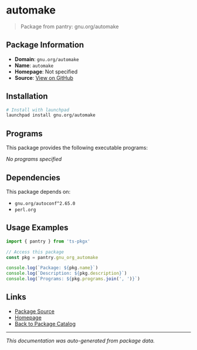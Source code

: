 # automake

> Package from pantry: gnu.org/automake

## Package Information

- **Domain**: `gnu.org/automake`
- **Name**: `automake`
- **Homepage**: Not specified
- **Source**: [View on GitHub](https://github.com/pkgxdev/pantry/tree/main/projects/gnu.org/automake/package.yml)

## Installation

```bash
# Install with launchpad
launchpad install gnu.org/automake
```

## Programs

This package provides the following executable programs:

*No programs specified*

## Dependencies

This package depends on:

- `gnu.org/autoconf^2.65.0`
- `perl.org`

## Usage Examples

```typescript
import { pantry } from 'ts-pkgx'

// Access this package
const pkg = pantry.gnu_org_automake

console.log(`Package: ${pkg.name}`)
console.log(`Description: ${pkg.description}`)
console.log(`Programs: ${pkg.programs.join(', ')}`)
```

## Links

- [Package Source](https://github.com/pkgxdev/pantry/tree/main/projects/gnu.org/automake/package.yml)
- [Homepage](#)
- [Back to Package Catalog](../package-catalog.md)

---

*This documentation was auto-generated from package data.*
